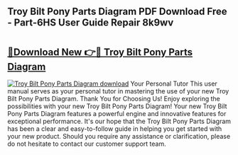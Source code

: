 ## Troy Bilt Pony Parts Diagram PDF Download Free - Part-6HS User Guide Repair 8k9wv

# <h2><a href="http://dfic07.blite.top/?on=Troy+Bilt+Pony+Parts+Diagram">🔗Download New 👉🔴 Troy Bilt Pony Parts Diagram</a></h2>

[![Troy Bilt Pony Parts Diagram download](https://i.imgur.com/lujVjoI.png)](http://dfic07.blite.top/?on=Troy+Bilt+Pony+Parts+Diagram)
Your Personal Tutor This user manual serves as your personal tutor in mastering the use of your new Troy Bilt Pony Parts Diagram. Thank You for Choosing Us! Enjoy exploring the possibilities with your new Troy Bilt Pony Parts Diagram! Your new Troy Bilt Pony Parts Diagram features a powerful engine and innovative features for exceptional performance. It's our hope that the Troy Bilt Pony Parts Diagram has been a clear and easy-to-follow guide in helping you get started with your new product. Should you require any assistance or clarification, please do not hesitate to contact our customer support team.
